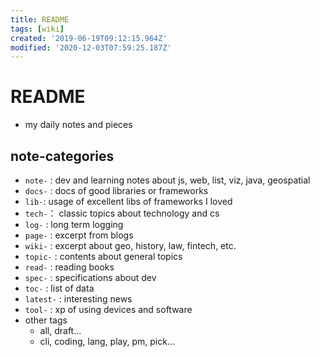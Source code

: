 ```yaml
---
title: README
tags: [wiki]
created: '2019-06-19T09:12:15.964Z'
modified: '2020-12-03T07:59:25.187Z'
---
```


# README

- my daily notes and pieces  

## note-categories

- `note-` : dev and learning notes about js, web, list, viz, java, geospatial
- `docs-` : docs of good libraries or frameworks
- `lib-`: usage of excellent libs of frameworks I loved
- `tech-`： classic topics about technology and cs
- `log-` : long term logging
- `page-` : excerpt from blogs
- `wiki-` : excerpt about geo, history, law, fintech, etc.
- `topic-` : contents about general topics
- `read-` : reading books
- `spec-` : specifications about dev
- `toc-` : list of data
- `latest-` : interesting news 
- `tool-` : xp of using devices and software
- other tags
  - all, draft...
  - cli, coding, lang, play, pm, pick... 
